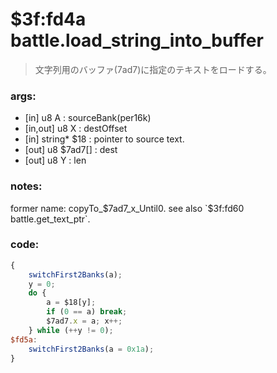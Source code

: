 ﻿
# $3f:fd4a battle.load_string_into_buffer
> 文字列用のバッファ(7ad7)に指定のテキストをロードする。

### args:
+	[in] u8 A : sourceBank(per16k)
+	[in,out] u8 X : destOffset
+	[in] string* $18 : pointer to source text. 
+	[out] u8 $7ad7[] : dest
+	[out] u8 Y : len

### notes:
former name: copyTo_$7ad7_x_Until0. see also `$3f:fd60 battle.get_text_ptr`.

### code:
```js
{
	switchFirst2Banks(a);
	y = 0;
	do {
		a = $18[y];
		if (0 == a) break;	
		$7ad7.x = a; x++;
	} while (++y != 0);
$fd5a:
	switchFirst2Banks(a = 0x1a);
}
```


